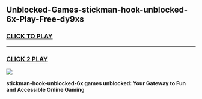 
## Unblocked-Games-stickman-hook-unblocked-6x-Play-Free-dy9xs
<h3>
<a href="https://premium76.site?title=stickman-hook-unblocked-6x&ref=23A">CLICK TO PLAY</a></h3>
<hr>

<h3>
<a href="https://premium76.site?title=stickman-hook-unblocked-6x&ref=23A">CLICK 2 PLAY</a>
  
</h3>

<a href="https://premium76.site?title=stickman-hook-unblocked-6x&ref=23A"><img src="https://clearcache.store/games.png"></a>


**stickman-hook-unblocked-6x games unblocked: Your Gateway to Fun and Accessible Online Gaming**
